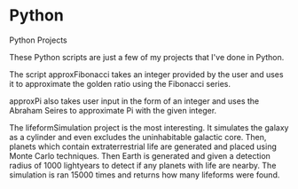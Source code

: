 # Python
Python Projects

These Python scripts are just a few of my projects that I've done in Python.

The script approxFibonacci takes an integer provided by the user and uses it to approximate the golden ratio using the Fibonacci series.

approxPi also takes user input in the form of an integer and uses the Abraham Seires to approximate Pi with the given integer.

The lifeformSimulation project is the most interesting. It simulates the galaxy as a cylinder and even excludes the uninhabitable galactic core. Then, planets which contain extraterrestrial life are generated and placed using Monte Carlo techniques. Then Earth is generated and given a detection radius of 1000 lightyears to detect if any planets with life are nearby. The simulation is ran 15000 times and returns how many lifeforms were found.

